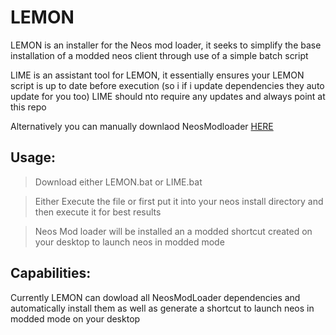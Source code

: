 # LEMON
LEMON is an installer for the Neos mod loader, it seeks to simplify the base installation of a modded neos client through use of a simple batch script

LIME is an assistant tool for LEMON, it essentially ensures your LEMON script is up to date before execution (so i if i update dependencies they auto update for you too)
LIME should nto require any updates and always point at this repo

Alternatively you can manually downlaod NeosModloader [HERE](https://github.com/neos-modding-group/NeosModLoader)


## Usage:

> Download either LEMON.bat or LIME.bat

> Either Execute the file or first put it into your neos install directory and then execute it for best results

> Neos Mod loader will be installed an a modded shortcut created on your desktop to launch neos in modded mode

## Capabilities:

Currently LEMON can dowload all NeosModLoader dependencies and automatically install them as well as generate a shortcut to launch neos in modded mode on your desktop
